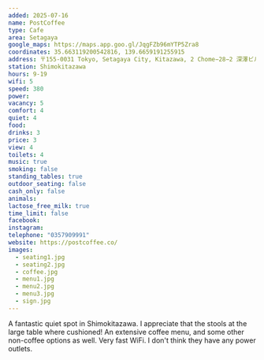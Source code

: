 ```yaml
---
added: 2025-07-16
name: PostCoffee
type: Cafe
area: Setagaya
google_maps: https://maps.app.goo.gl/JqgFZb96mYTP5Zra8
coordinates: 35.663119200542816, 139.6659191255915
address: 〒155-0031 Tokyo, Setagaya City, Kitazawa, 2 Chome−28−2 深澤ビル 1F
station: Shimokitazawa
hours: 9-19
wifi: 5
speed: 380
power: 
vacancy: 5
comfort: 4
quiet: 4
food: 
drinks: 3
price: 3
view: 4
toilets: 4
music: true
smoking: false
standing_tables: true
outdoor_seating: false
cash_only: false
animals: 
lactose_free_milk: true
time_limit: false
facebook: 
instagram: 
telephone: "0357909991"
website: https://postcoffee.co/
images:
  - seating1.jpg
  - seating2.jpg
  - coffee.jpg
  - menu1.jpg
  - menu2.jpg
  - menu3.jpg
  - sign.jpg
---
```


A fantastic quiet spot in Shimokitazawa. I appreciate that the stools at the large table where cushioned! An extensive coffee menu, and some other non-coffee options as well. Very fast WiFi. I don't think they have any power outlets.
